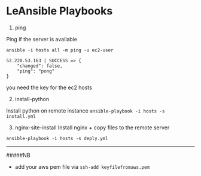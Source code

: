 # LeAnsible Playbooks


1. ping

Ping if the server is available 

``ansible -i hosts all -m ping -u ec2-user``


```
52.220.53.163 | SUCCESS => {
    "changed": false, 
    "ping": "pong"
}
```
you need the key for the ec2 hosts 


2. install-python

Install python on remote instance ``ansible-playbook -i hosts -s install.yml``

3. nginx-site-install
Install nginx + copy files to the remote server 

``ansible-playbook -i hosts -s deply.yml``


---------------------------------------------------------
#####NB
 - add your aws pem file via `ssh-add keyfilefromaws.pem`